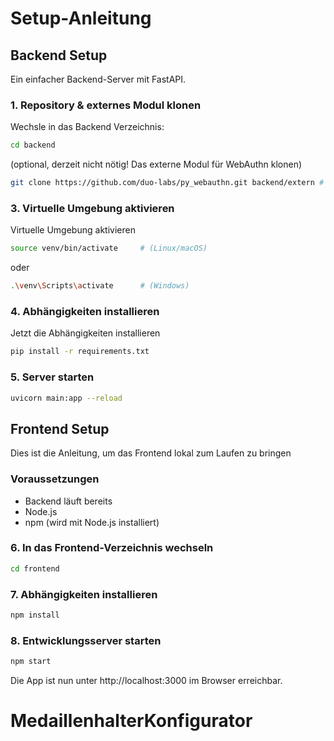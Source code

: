 # Setup-Anleitung

## Backend Setup

Ein einfacher Backend-Server mit FastAPI.

### 1. Repository & externes Modul klonen

Wechsle in das Backend Verzeichnis:
```bash
cd backend
```

(optional, derzeit nicht nötig! Das externe Modul für WebAuthn klonen)

```bash
git clone https://github.com/duo-labs/py_webauthn.git backend/extern # optional, erstmal nicht nötig
```

### 3. Virtuelle Umgebung aktivieren
Virtuelle Umgebung aktivieren
```bash
source venv/bin/activate     # (Linux/macOS)
```
oder
```bash
.\venv\Scripts\activate      # (Windows)
```

### 4. Abhängigkeiten installieren
Jetzt die Abhängigkeiten installieren
```bash
pip install -r requirements.txt
```

### 5. Server starten
```bash
uvicorn main:app --reload
```

## Frontend Setup

Dies ist die Anleitung, um das Frontend lokal zum Laufen zu bringen

### Voraussetzungen
- Backend läuft bereits
- Node.js 
- npm (wird mit Node.js installiert)

### 6. In das Frontend-Verzeichnis wechseln

```bash
cd frontend
```
### 7. Abhängigkeiten installieren
```bash
npm install
```
### 8. Entwicklungsserver starten
```bash
npm start
```
Die App ist nun unter http://localhost:3000 im Browser erreichbar.

# MedaillenhalterKonfigurator
